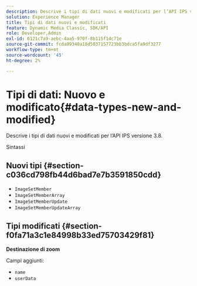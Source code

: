 ```yaml
---
description: Descrive i tipi di dati nuovi e modificati per l’API IPS versione 3.8.
solution: Experience Manager
title: Tipi di dati nuovi e modificati
feature: Dynamic Media Classic, SDK/API
role: Developer,Admin
exl-id: 6121c7a9-aebc-4aa5-970f-8b115f14c71e
source-git-commit: fcda99340a18d5037157723bb3bdca5fa9df3277
workflow-type: tm+mt
source-wordcount: '45'
ht-degree: 2%

---
```


# Tipi di dati: Nuovo e modificato{#data-types-new-and-modified}

Descrive i tipi di dati nuovi e modificati per l’API IPS versione 3.8.

Sintassi

## Nuovi tipi {#section-c036cd798fb44d6bad7e7b3591850cdd}

* `ImageSetMember`
* `ImageSetMemberArray`
* `ImageSetMemberUpdate`
* `ImageSetMemberUpdateArray`

## Tipi modificati {#section-f0fa71a3c1e84998b33ed75703429f81}

**Destinazione di zoom**

Campi aggiunti:

* `name`
* `userData`

